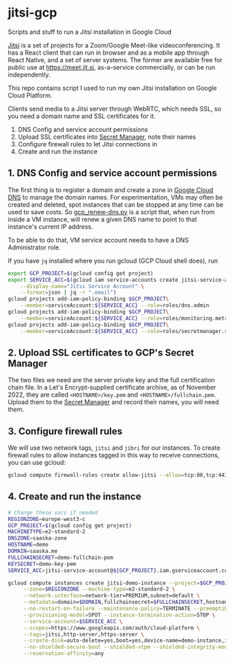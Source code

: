 # jitsi-gcp
Scripts and stuff to run a Jitsi installation in Google Cloud

[Jitsi](https://github.com/jitsi/) is a set of projects for a Zoom/Google Meet-like videoconferencing. It has a React client that can run in browser and as a mobile app through React Native, and a set of server systems. The former are available free for public use at https://meet.jit.si, as-a-service commercially, or can be run independently.

This repo contains script I used to run my own Jitsi installation on Google Cloud Platform.

Clients send media to a Jitsi server through WebRTC, which needs SSL, so you need a domain name and SSL certificates for it. 

1. DNS Config and service account permissions
2. Upload SSL certificates into [Secret Manager](https://console.cloud.google.com/security/secret-manager), note their names
3. Configure firewall rules to let Jitsi connections in
4. Create and run the instance

## 1. DNS Config and service account permissions

The first thing is to register a domain and create a zone in [Google Cloud DNS](https://console.cloud.google.com/net-services/dns/zones) to manage the domain names. For experimentation, VMs may often be created and deleted, spot instances that can be stopped at any time can be used to save costs. So [gcp_renew-dns.py](./gcp_renew-dns.py) is a script that, when run from inside a VM instance, will renew a given DNS name to point to that instance's current IP address. 

To be able to do that, VM service account needs to have a DNS Administrator role. 

If you have `jq` installed where you run gcloud (GCP Cloud shell does), run
```bash
export GCP_PROJECT=$(gcloud config get project)
export SERVICE_ACC=$(gcloud iam service-accounts create jitsi-service-account \
    --display-name="Jitsi Service Account" \
    --format=json | jq -r ".email")
gcloud projects add-iam-policy-binding $GCP_PROJECT\
    --member=serviceAccount:${SERVICE_ACC} --role=roles/dns.admin
gcloud projects add-iam-policy-binding $GCP_PROJECT\
    --member=serviceAccount:${SERVICE_ACC} --role=roles/monitoring.metricWriter
gcloud projects add-iam-policy-binding $GCP_PROJECT\
    --member=serviceAccount:${SERVICE_ACC} --role=roles/secretmanager.secretAccessor
```

## 2. Upload SSL certificates to GCP's Secret Manager

The two files we need are the server private key and the full certification chain file. In a  Let's Encrypt-supplied certificate archive, as of November 2022, they are called `<HOSTNAME>/key.pem` and `<HOSTNAME>/fullchain.pem`. Upload them to the [Secret Manager](https://console.cloud.google.com/security/secret-manager) and record their names, you will need them.

## 3. Configure firewall rules

We will use two network tags, `jitsi` and `jibri` for our instances. To create firewall rules to allow instances tagged in this way to receive connections, you can use gcloud:
```bash
gcloud compute firewall-rules create allow-jitsi --allow=tcp:80,tcp:443,tcp:4443,tcp:5349,udp:10000,udp:3478 --target-tags=jitsi
```

## 4. Create and run the instance
```bash
# Change these vars if needed 
REGIONZONE=europe-west3-c
GCP_PROJECT=$(gcloud config get project)
MACHINETYPE=e2-standard-2
DNSZONE=saaska-zone
HOSTNAME=demo
DOMAIN=saaska.me
FULLCHAINSECRET=demo-fullchain-pem
KEYSECRET=demo-key-pem
SERVICE_ACC=jitsi-service-account@${GCP_PROJECT}.iam.gserviceaccount.com

gcloud compute instances create jitsi-demo-instance --project=$GCP_PROJECT \
     --zone=$REGIONZONE --machine-type=e2-standard-2 \
     --network-interface=network-tier=PREMIUM,subnet=default \
     --metadata=domain=$DOMAIN,fullchainsecret=$FULLCHAINSECRET,hostname=$HOSTNAME,keysecret=$KEYSECRET,zone=$DNSZONE,startup-script=\#\!/bin/bash$'\n'sudo\ apt-get\ update$'\n'sudo\ apt-get\ install\ -y\ git$'\n'cd\ /tmp$'\n'git\ clone\ https://github.com/saaska/jitsi-gcp$'\n'cd\ jitsi-gcp$'\n'bash\ setup-jitsi-instance.sh \
     --no-restart-on-failure --maintenance-policy=TERMINATE --preemptible \
     --provisioning-model=SPOT --instance-termination-action=STOP \
     --service-account=$SERVICE_ACC \
     --scopes=https://www.googleapis.com/auth/cloud-platform \
     --tags=jitsi,http-server,https-server \
     --create-disk=auto-delete=yes,boot=yes,device-name=demo-instance,image=projects/debian-cloud/global/images/debian-11-bullseye-v20221102,mode=rw,size=10,type=projects/jitsi-demos/zones/$REGIONZONE/diskTypes/pd-balanced \
     --no-shielded-secure-boot --shielded-vtpm --shielded-integrity-monitoring \
     --reservation-affinity=any
```